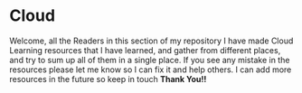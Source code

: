 # Cloud

Welcome, all the Readers in this section of my repository I have made Cloud Learning resources that I have learned, and gather from different places, and try to sum up all of them in a single place.
If you see any mistake in the resources please let me know so I can fix it and help others. I can add more resources in the future so keep in touch
**Thank You!!**
